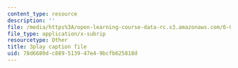 ```yaml
---
content_type: resource
description: ''
file: /media/https%3A/open-learning-course-data-rc.s3.amazonaws.com/6-041-probabilistic-systems-analysis-and-applied-probability-fall-2010/78d6680dc889513947e49bcfb625818d_6oV3pKLgW2I.srt
file_type: application/x-subrip
resourcetype: Other
title: 3play caption file
uid: 78d6680d-c889-5139-47e4-9bcfb625818d
---
```

